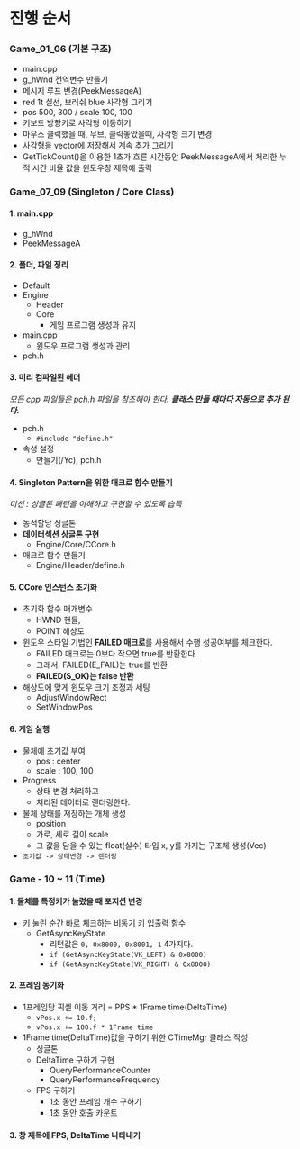 # 진행 순서

### Game_01_06 (기본 구조)
- main.cpp
- g_hWnd 전역변수 만들기
- 메시지 루프 변경(PeekMessageA)
- red 1t 실선, 브러쉬 blue 사각형 그리기
- pos  500, 300 / scale 100, 100
- 키보드 방향키로 사각형 이동하기
- 마우스 클릭했을 때, 무브, 클릭놓았을때, 사각형 크기 변경
- 사각형을 vector에 저장해서 계속 추가 그리기
- GetTickCount()을 이용한 1초가 흐른 시간동안 PeekMessageA에서 처리한 누적 시간 비율 값을 윈도우창 제목에 출력


### Game_07_09 (Singleton / Core Class)
#### 1. main.cpp
- g_hWnd 
- PeekMessageA

#### 2. 폴더, 파일 정리
- Default
- Engine
  - Header
  - Core
    - 게임 프로그램 생성과 유지
- main.cpp
  - 윈도우 프로그램 생성과 관리
- pch.h

#### 3. 미리 컴파일된 헤더
*모든 cpp 파일들은 pch.h 파일을 참조해야 한다. **클래스 만들 때마다 자동으로 추가 된다.***
- pch.h
  - `#include "define.h"`
- 속성 설정
  - 만들기(/Yc), pch.h

#### 4. Singleton Pattern을 위한 매크로 함수 만들기
*미션 : 싱글톤 패턴을 이해하고 구현할 수 있도록 습득*
- 동적할당 싱글톤
- **데이터섹션 싱글톤 구현**
  - Engine/Core/CCore.h
- 매크로 함수 만들기  
  - Engine/Header/define.h

#### 5. CCore 인스턴스 초기화
- 초기화 함수 매개변수
  - HWND 핸들, 
  - POINT 해상도
- 윈도우 스타일 기법인 **FAILED 매크로**를 사용해서 수행 성공여부를 체크한다.
  - FAILED 매크로는 0보다 작으면 true를 반환한다.
  - 그래서, FAILED(E_FAIL)는 true를 반환
  - **FAILED(S_OK)는 false 반환**
- 해상도에 맞게 윈도우 크기 조정과 세팅
  - AdjustWindowRect
  - SetWindowPos

#### 6. 게임 실행
- 물체에 초기값 부여
  - pos : center
  - scale :  100, 100 
- Progress
  - 상태 변경 처리하고
  - 처리된 데이터로 렌더링한다.
- 물체 상태를 저장하는 개체 생성
  - position
  - 가로, 세로 길이 scale
  - 그 값을 담을 수 있는 float(실수) 타입 x, y를 가지는 구조체 생성(Vec)
- `초기값 -> 상태변경 -> 랜더링`

### Game - 10 ~ 11 (Time)
#### 1. 물체를 특정키가 눌렀을 때 포지션 변경
- 키 눌린 순간 바로 체크하는 비동기 키 입출력 함수
  - GetAsyncKeyState
    - 리턴값은 `0, 0x8000, 0x8001, 1` 4가지다.
    - `if (GetAsyncKeyState(VK_LEFT) & 0x8000)`
    - `if (GetAsyncKeyState(VK_RIGHT) & 0x8000)`

#### 2. 프레임 동기화
- 1프레임당 픽셀 이동 거리 = PPS * 1Frame time(DeltaTime)
  - `vPos.x += 10.f;`
  - `vPos.x += 100.f * 1Frame time`
- 1Frame time(DeltaTime)값을 구하기 위한 CTimeMgr 클래스 작성
  - 싱글톤
  - DeltaTime 구하기 구현
    - QueryPerformanceCounter
    - QueryPerformanceFrequency
  - FPS 구하기
    - 1초 동안 프레임 개수 구하기
    - 1초 동안 호출 카운트 

#### 3. 창 제목에 FPS, DeltaTime 나타내기
